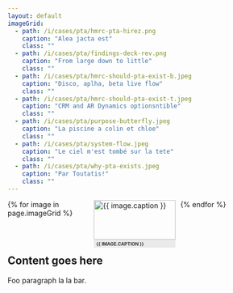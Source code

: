 ```yaml
---
layout: default
imageGrid:
  - path: /i/cases/pta/hmrc-pta-hirez.png
    caption: "Alea jacta est"
    class: ""
  - path: /i/cases/pta/findings-deck-rev.png
    caption: "From large down to little"
    class: ""
  - path: /i/cases/pta/hmrc-should-pta-exist-b.jpeg
    caption: "Disco, aplha, beta live flow"
    class: ""
  - path: /i/cases/pta/hmrc-should-pta-exist-t.jpeg
    caption: "CRM and AR Dynamics optionsntible"
    class: ""
  - path: /i/cases/pta/purpose-butterfly.jpeg
    caption: "La piscine a colin et chloe"
    class: ""
  - path: /i/cases/pta/system-flow.jpeg
    caption: "Le ciel m'est tombé sur la tete"
    class: ""
  - path: /i/cases/pta/why-pta-exists.jpeg
    caption: "Par Toutatis!"
    class: ""
---
```


<style>
.container {
  display: grid;
  grid-template-columns: repeat(auto-fill, minmax(140px, 1fr));
  grid-auto-rows: 1fr;
  grid-gap: 10px;
}

.item {
  margin: 0; padding: 0;
  grid-row: span 2;
}

.item.cols2 {
    grid-column: span 2;
}

.item.cols3 {
    grid-column: span 3;
}

.item.cols4 {
    grid-column: span 4;
}

.item.cols5 {
    grid-column: span 5;
}

.item img {
  width: 100%;
  height: auto;
}

.item figcaption {
  background-color: #eaeaea;
  color: #333;
  text-align: left;
  padding: 0.3em 0.25em 0.3em 0.5em;
  font-size: xx-small;
  font-weight: bold;
  text-transform: uppercase;
}

</style>

<main>
<section class="wrapper">
    <article>
        <div class="container">
            {% for image in page.imageGrid %}
                <figure class="item {{ image.class }}">
                    <img src="{{ image.path }}" alt="{{ image.caption }}">
                    <figcaption>{{ image.caption }}</figcaption>
                </figure>
            {% endfor %}
        </div>
    </article>
</section>

<section class="wrapper">
    <h2>Content goes here</h2>
    <p>Foo paragraph la la bar.</p>
</section>
</main>

